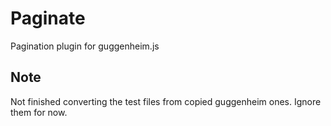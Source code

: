 Paginate
========

Pagination plugin for guggenheim.js

Note
----
Not finished converting the test files from copied guggenheim ones. Ignore them for now.

